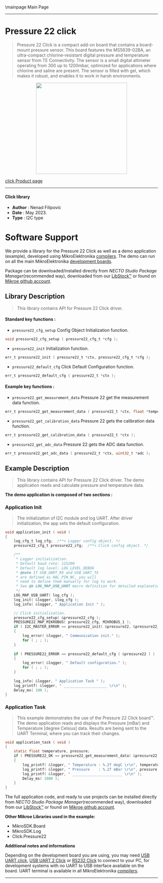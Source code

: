 \mainpage Main Page

---
# Pressure 22 click

> Pressure 22 Click is a compact add-on board that contains a board-mount pressure sensor. 
> This board features the MS5839-02BA, an ultra-compact chlorine-resistant digital pressure and 
> temperature sensor from TE Connectivity. The sensor is a small digital altimeter operating from 300 up to 1200mbar, 
> optimized for applications where chlorine and saline are present. The sensor is filled with gel, 
> which makes it robust, and enables it to work in harsh environments.

<p align="center">
  <img src="https://download.mikroe.com/images/click_for_ide/pressure22_click.png" height=300px>
</p>

[click Product page](https://www.mikroe.com/pressure-22-click)

---


#### Click library

- **Author**        : Nenad Filipovic
- **Date**          : May 2023.
- **Type**          : I2C type


# Software Support

We provide a library for the Pressure 22 Click
as well as a demo application (example), developed using MikroElektronika
[compilers](https://www.mikroe.com/necto-studio).
The demo can run on all the main MikroElektronika [development boards](https://www.mikroe.com/development-boards).

Package can be downloaded/installed directly from *NECTO Studio Package Manager*(recommended way), downloaded from our [LibStock&trade;](https://libstock.mikroe.com) or found on [Mikroe github account](https://github.com/MikroElektronika/mikrosdk_click_v2/tree/master/clicks).

## Library Description

> This library contains API for Pressure 22 Click driver.

#### Standard key functions :

- `pressure22_cfg_setup` Config Object Initialization function.
```c
void pressure22_cfg_setup ( pressure22_cfg_t *cfg );
```

- `pressure22_init` Initialization function.
```c
err_t pressure22_init ( pressure22_t *ctx, pressure22_cfg_t *cfg );
```

- `pressure22_default_cfg` Click Default Configuration function.
```c
err_t pressure22_default_cfg ( pressure22_t *ctx );
```

#### Example key functions :

- `pressure22_get_measurement_data` Pressure 22 get the measurement data function.
```c
err_t pressure22_get_measurement_data ( pressure22_t *ctx, float *temperature, float *pressure );
```

- `pressure22_get_calibration_data` Pressure 22 gets the calibration data function.
```c
err_t pressure22_get_calibration_data ( pressure22_t *ctx );
```

- `pressure22_get_adc_data` Pressure 22 gets the ADC data function.
```c
err_t pressure22_get_adc_data ( pressure22_t *ctx, uint32_t *adc );
```

## Example Description

> This library contains API for Pressure 22 Click driver.
> The demo application reads and calculate pressure and temperature data.

**The demo application is composed of two sections :**

### Application Init

> The initialization of I2C module and log UART.
> After driver initialization, the app sets the default configuration.

```c
void application_init ( void ) 
{
    log_cfg_t log_cfg;  /**< Logger config object. */
    pressure22_cfg_t pressure22_cfg;  /**< Click config object. */

    /** 
     * Logger initialization.
     * Default baud rate: 115200
     * Default log level: LOG_LEVEL_DEBUG
     * @note If USB_UART_RX and USB_UART_TX 
     * are defined as HAL_PIN_NC, you will 
     * need to define them manually for log to work. 
     * See @b LOG_MAP_USB_UART macro definition for detailed explanation.
     */
    LOG_MAP_USB_UART( log_cfg );
    log_init( &logger, &log_cfg );
    log_info( &logger, " Application Init " );

    // Click initialization.
    pressure22_cfg_setup( &pressure22_cfg );
    PRESSURE22_MAP_MIKROBUS( pressure22_cfg, MIKROBUS_1 );
    if ( I2C_MASTER_ERROR == pressure22_init( &pressure22, &pressure22_cfg ) ) 
    {
        log_error( &logger, " Communication init." );
        for ( ; ; );
    }
    
    if ( PRESSURE22_ERROR == pressure22_default_cfg ( &pressure22 ) )
    {
        log_error( &logger, " Default configuration." );
        for ( ; ; );
    }
    
    log_info( &logger, " Application Task " );
    log_printf( &logger, " ____________________ \r\n" );
    Delay_ms( 100 );
}
```

### Application Task

> This example demonstrates the use of the Pressure 22 Click board™.
> The demo application reads and displays the Pressure [mBar] 
> and Temperature [degree Celsius] data.
> Results are being sent to the UART Terminal, where you can track their changes.

```c
void application_task ( void ) 
{   
    static float temperature, pressure;
    if ( PRESSURE22_OK == pressure22_get_measurement_data( &pressure22, &temperature, &pressure ) )
    {
        log_printf( &logger, " Temperature : %.2f degC \r\n", temperature );
        log_printf( &logger, " Pressure    : %.2f mBar \r\n", pressure );
        log_printf( &logger, " _______________________ \r\n" );
        Delay_ms( 1000 );
    }
}
```

The full application code, and ready to use projects can be installed directly from *NECTO Studio Package Manager*(recommended way), downloaded from our [LibStock&trade;](https://libstock.mikroe.com) or found on [Mikroe github account](https://github.com/MikroElektronika/mikrosdk_click_v2/tree/master/clicks).

**Other Mikroe Libraries used in the example:**

- MikroSDK.Board
- MikroSDK.Log
- Click.Pressure22

**Additional notes and informations**

Depending on the development board you are using, you may need
[USB UART click](https://www.mikroe.com/usb-uart-click),
[USB UART 2 Click](https://www.mikroe.com/usb-uart-2-click) or
[RS232 Click](https://www.mikroe.com/rs232-click) to connect to your PC, for
development systems with no UART to USB interface available on the board. UART
terminal is available in all MikroElektronika
[compilers](https://shop.mikroe.com/compilers).

---
